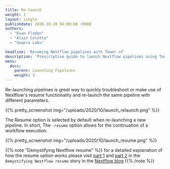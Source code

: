 ```yaml
---
title: Re-launch
weight: 1
layout: single
publishdate: 2020-10-20 04:00:00 +0000
authors:
  - "Evan Floden"
  - "Alain Coletta"
  - "Seqera Labs"

headline: 'Resuming Nextflow pipelines with Tower.nf'
description: 'Prescriptive guide to launch Nextflow pipelines using Tower.nf'
menu:
  docs:
    parent: Launching Pipelines
    weight: 3
---
```


Re-launching pipelines is great way to quickly troubleshoot or make use of Nextflow's resume functionality and re-launch the same pipeline with different parameters.

{{% pretty_screenshot img="/uploads/2020/10/launch_relaunch.png" %}}

The Resume option is selected by default when re-launching a new pipeline. In short, The `-resume` option allows for the continuation of a workflow execution.

{{% pretty_screenshot img="/uploads/2020/10/launch_resume.png" %}}

{{% note "Demystifying Nextflow resume" %}}
for a detailed explanation of how the resume option works please visit [part 1](https://www.nextflow.io/blog/2019/demystifying-nextflow-resume.html) and [part 2](https://www.nextflow.io/blog/2019/troubleshooting-nextflow-resume.html) in the `Demystifying Nextflow resume` story in the [Nextflow blog](https://www.nextflow.io/blog)
{{% /note %}}
